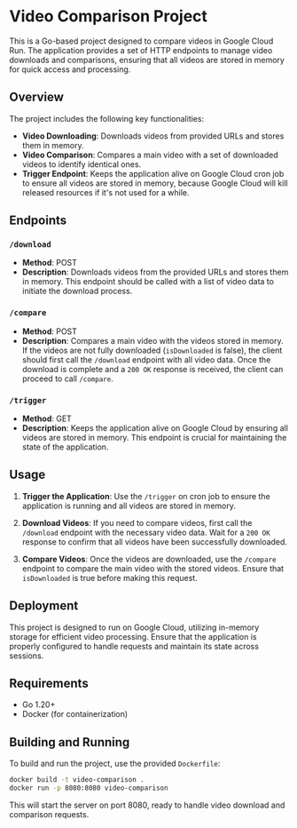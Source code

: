 # Video Comparison Project

This is a Go-based project designed to compare videos in Google Cloud Run. The application provides a set of HTTP endpoints to manage video downloads and comparisons, ensuring that all videos are stored in memory for quick access and processing.

## Overview

The project includes the following key functionalities:

- **Video Downloading**: Downloads videos from provided URLs and stores them in memory.
- **Video Comparison**: Compares a main video with a set of downloaded videos to identify identical ones.
- **Trigger Endpoint**: Keeps the application alive on Google Cloud cron job to ensure all videos are stored in memory, because Google Cloud will kill released resources if it's not used for a while.

## Endpoints

### `/download`

- **Method**: POST
- **Description**: Downloads videos from the provided URLs and stores them in memory. This endpoint should be called with a list of video data to initiate the download process.

### `/compare`

- **Method**: POST
- **Description**: Compares a main video with the videos stored in memory. If the videos are not fully downloaded (`isDownloaded` is false), the client should first call the `/download` endpoint with all video data. Once the download is complete and a `200 OK` response is received, the client can proceed to call `/compare`.

### `/trigger`

- **Method**: GET
- **Description**: Keeps the application alive on Google Cloud by ensuring all videos are stored in memory. This endpoint is crucial for maintaining the state of the application.

## Usage

1. **Trigger the Application**: Use the `/trigger` on cron job to ensure the application is running and all videos are stored in memory.

2. **Download Videos**: If you need to compare videos, first call the `/download` endpoint with the necessary video data. Wait for a `200 OK` response to confirm that all videos have been successfully downloaded.

3. **Compare Videos**: Once the videos are downloaded, use the `/compare` endpoint to compare the main video with the stored videos. Ensure that `isDownloaded` is true before making this request.

## Deployment

This project is designed to run on Google Cloud, utilizing in-memory storage for efficient video processing. Ensure that the application is properly configured to handle requests and maintain its state across sessions.

## Requirements

- Go 1.20+
- Docker (for containerization)

## Building and Running

To build and run the project, use the provided `Dockerfile`:

```bash
docker build -t video-comparison .
docker run -p 8080:8080 video-comparison
```

This will start the server on port 8080, ready to handle video download and comparison requests.

